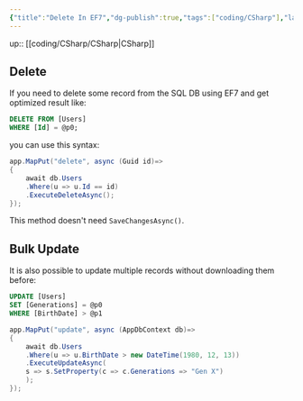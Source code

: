 ```yaml
---
{"title":"Delete In EF7","dg-publish":true,"tags":["coding/CSharp"],"language":"en","permalink":"/coding/c-sharp/changes-in-ef-7/","dgPassFrontmatter":true}
---
```


up:: [[coding/CSharp/CSharp\|CSharp]]

## Delete

If you need to delete some record from the SQL DB using EF7 and get optimized result like:

```sql
DELETE FROM [Users]
WHERE [Id] = @p0;
```
you can use this syntax:

```cs
app.MapPut("delete", async (Guid id)=>
{
	await db.Users
	.Where(u => u.Id == id)
	.ExecuteDeleteAsync();
});
```
This method doesn't need `SaveChangesAsync()`.

## Bulk Update

It is also possible to update multiple records without downloading them before:

```sql
UPDATE [Users]
SET [Generations] = @p0
WHERE [BirthDate] > @p1
```

```cs
app.MapPut("update", async (AppDbContext db)=>
{
	await db.Users
	.Where(u => u.BirthDate > new DateTime(1980, 12, 13))
	.ExecuteUpdateAsync(
	s => s.SetProperty(c => c.Generations => "Gen X")
	);
});
```
